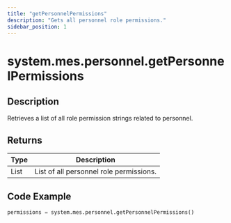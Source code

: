 ```yaml
---
title: "getPersonnelPermissions"
description: "Gets all personnel role permissions."
sidebar_position: 1
---
```


# system.mes.personnel.getPersonnelPermissions

## Description
Retrieves a list of all role permission strings related to personnel.

## Returns
| Type         | Description                          |
|--------------|--------------------------------------|
| List<String> | List of all personnel role permissions.    |

## Code Example
```python
permissions = system.mes.personnel.getPersonnelPermissions()
```

